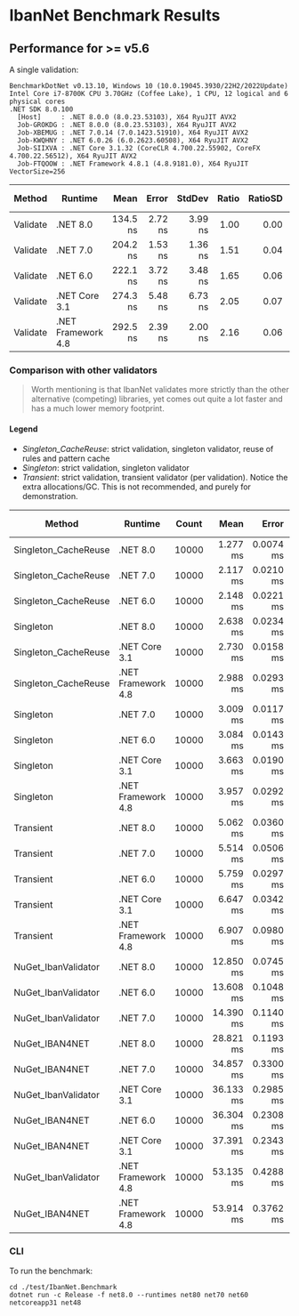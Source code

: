 # IbanNet Benchmark Results

## Performance for >= v5.6

A single validation:

```
BenchmarkDotNet v0.13.10, Windows 10 (10.0.19045.3930/22H2/2022Update)
Intel Core i7-8700K CPU 3.70GHz (Coffee Lake), 1 CPU, 12 logical and 6 physical cores
.NET SDK 8.0.100
  [Host]     : .NET 8.0.0 (8.0.23.53103), X64 RyuJIT AVX2
  Job-GROKDG : .NET 8.0.0 (8.0.23.53103), X64 RyuJIT AVX2
  Job-XBEMUG : .NET 7.0.14 (7.0.1423.51910), X64 RyuJIT AVX2
  Job-KWQHNY : .NET 6.0.26 (6.0.2623.60508), X64 RyuJIT AVX2
  Job-SIIXVA : .NET Core 3.1.32 (CoreCLR 4.700.22.55902, CoreFX 4.700.22.56512), X64 RyuJIT AVX2
  Job-FTQOOW : .NET Framework 4.8.1 (4.8.9181.0), X64 RyuJIT VectorSize=256
```

| Method   | Runtime            | Mean     | Error   | StdDev  | Ratio | RatioSD | Gen0   | Allocated | Alloc Ratio |
|--------- |------------------- |---------:|--------:|--------:|------:|--------:|-------:|----------:|------------:|
| Validate | .NET 8.0           | 134.5 ns | 2.72 ns | 3.99 ns |  1.00 |    0.00 | 0.0253 |     160 B |        1.00 |
| Validate | .NET 7.0           | 204.2 ns | 1.53 ns | 1.36 ns |  1.51 |    0.04 | 0.0279 |     176 B |        1.10 |
| Validate | .NET 6.0           | 222.1 ns | 3.72 ns | 3.48 ns |  1.65 |    0.06 | 0.0279 |     176 B |        1.10 |
| Validate | .NET Core 3.1      | 274.3 ns | 5.48 ns | 6.73 ns |  2.05 |    0.07 | 0.0277 |     176 B |        1.10 |
| Validate | .NET Framework 4.8 | 292.5 ns | 2.39 ns | 2.00 ns |  2.16 |    0.06 | 0.0277 |     177 B |        1.11 |


### Comparison with other validators

> Worth mentioning is that IbanNet validates more strictly than the other alternative (competing) libraries, yet comes out quite a lot faster and has a much lower memory footprint.

#### Legend

- *Singleton_CacheReuse*: strict validation, singleton validator, reuse of rules and pattern cache
- *Singleton*: strict validation, singleton validator
- *Transient*: strict validation, transient validator (per validation). Notice the extra allocations/GC. This is not recommended, and purely for demonstration.

| Method               | Runtime            | Count | Mean      | Error     | StdDev    | Ratio | RatioSD | Gen0      | Allocated | Alloc Ratio |
|--------------------- |------------------- |------ |----------:|----------:|----------:|------:|--------:|----------:|----------:|------------:|
| Singleton_CacheReuse | .NET 8.0           | 10000 |  1.277 ms | 0.0074 ms | 0.0066 ms |  0.48 |    0.01 |  253.9063 |   1.53 MB |        0.90 |
| Singleton_CacheReuse | .NET 7.0           | 10000 |  2.117 ms | 0.0210 ms | 0.0186 ms |  0.80 |    0.01 |  277.3438 |   1.68 MB |        0.99 |
| Singleton_CacheReuse | .NET 6.0           | 10000 |  2.148 ms | 0.0221 ms | 0.0207 ms |  0.81 |    0.01 |  277.3438 |   1.68 MB |        0.99 |
| Singleton            | .NET 8.0           | 10000 |  2.638 ms | 0.0234 ms | 0.0208 ms |  1.00 |    0.00 |  281.2500 |    1.7 MB |        1.00 |
| Singleton_CacheReuse | .NET Core 3.1      | 10000 |  2.730 ms | 0.0158 ms | 0.0148 ms |  1.03 |    0.01 |  277.3438 |   1.68 MB |        0.99 |
| Singleton_CacheReuse | .NET Framework 4.8 | 10000 |  2.988 ms | 0.0293 ms | 0.0274 ms |  1.13 |    0.02 |  277.3438 |   1.68 MB |        0.99 |
| Singleton            | .NET 7.0           | 10000 |  3.009 ms | 0.0117 ms | 0.0098 ms |  1.14 |    0.01 |  281.2500 |    1.7 MB |        1.00 |
| Singleton            | .NET 6.0           | 10000 |  3.084 ms | 0.0143 ms | 0.0126 ms |  1.17 |    0.01 |  281.2500 |    1.7 MB |        1.00 |
| Singleton            | .NET Core 3.1      | 10000 |  3.663 ms | 0.0190 ms | 0.0177 ms |  1.39 |    0.01 |  281.2500 |    1.7 MB |        1.00 |
| Singleton            | .NET Framework 4.8 | 10000 |  3.957 ms | 0.0292 ms | 0.0273 ms |  1.50 |    0.01 |  281.2500 |   1.71 MB |        1.00 |
| Transient            | .NET 8.0           | 10000 |  5.062 ms | 0.0360 ms | 0.0337 ms |  1.92 |    0.02 | 1195.3125 |   7.19 MB |        4.23 |
| Transient            | .NET 7.0           | 10000 |  5.514 ms | 0.0506 ms | 0.0422 ms |  2.09 |    0.02 | 1265.6250 |   7.58 MB |        4.45 |
| Transient            | .NET 6.0           | 10000 |  5.759 ms | 0.0297 ms | 0.0263 ms |  2.18 |    0.02 | 1265.6250 |   7.58 MB |        4.45 |
| Transient            | .NET Core 3.1      | 10000 |  6.647 ms | 0.0342 ms | 0.0286 ms |  2.52 |    0.02 | 1265.6250 |   7.58 MB |        4.45 |
| Transient            | .NET Framework 4.8 | 10000 |  6.907 ms | 0.0980 ms | 0.0869 ms |  2.62 |    0.04 | 1289.0625 |   7.75 MB |        4.56 |
| NuGet_IbanValidator  | .NET 8.0           | 10000 | 12.850 ms | 0.0745 ms | 0.0622 ms |  4.87 |    0.04 | 3062.5000 |  18.36 MB |       10.80 |
| NuGet_IbanValidator  | .NET 6.0           | 10000 | 13.608 ms | 0.1048 ms | 0.0929 ms |  5.16 |    0.05 | 3375.0000 |  20.21 MB |       11.88 |
| NuGet_IbanValidator  | .NET 7.0           | 10000 | 14.390 ms | 0.1140 ms | 0.1010 ms |  5.46 |    0.07 | 3375.0000 |  20.21 MB |       11.88 |
| NuGet_IBAN4NET       | .NET 8.0           | 10000 | 28.821 ms | 0.1193 ms | 0.1115 ms | 10.93 |    0.10 | 1687.5000 |  10.18 MB |        5.99 |
| NuGet_IBAN4NET       | .NET 7.0           | 10000 | 34.857 ms | 0.3300 ms | 0.3087 ms | 13.21 |    0.17 | 1666.6667 |  10.19 MB |        5.99 |
| NuGet_IbanValidator  | .NET Core 3.1      | 10000 | 36.133 ms | 0.2985 ms | 0.2792 ms | 13.69 |    0.17 | 8071.4286 |  48.67 MB |       28.62 |
| NuGet_IBAN4NET       | .NET 6.0           | 10000 | 36.304 ms | 0.2308 ms | 0.2046 ms | 13.76 |    0.12 | 1642.8571 |  10.19 MB |        5.99 |
| NuGet_IBAN4NET       | .NET Core 3.1      | 10000 | 37.391 ms | 0.2343 ms | 0.2192 ms | 14.18 |    0.14 | 1642.8571 |  10.19 MB |        5.99 |
| NuGet_IbanValidator  | .NET Framework 4.8 | 10000 | 53.135 ms | 0.4288 ms | 0.3801 ms | 20.14 |    0.22 | 6600.0000 |  39.89 MB |       23.45 |
| NuGet_IBAN4NET       | .NET Framework 4.8 | 10000 | 53.914 ms | 0.3762 ms | 0.3519 ms | 20.44 |    0.23 | 2000.0000 |  12.05 MB |        7.08 |

### CLI

To run the benchmark:
```
cd ./test/IbanNet.Benchmark
dotnet run -c Release -f net8.0 --runtimes net80 net70 net60 netcoreapp31 net48
```
